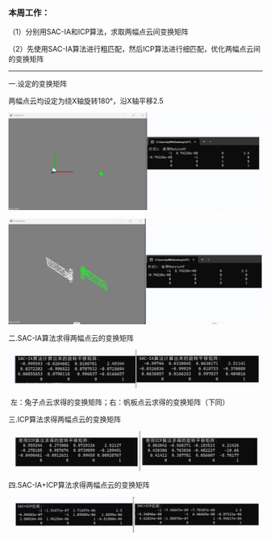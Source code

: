 ### 本周工作：

（1）分别用SAC-IA和ICP算法，求取两幅点云间变换矩阵

（2）先使用SAC-IA算法进行粗匹配，然后ICP算法进行细匹配，优化两幅点云间的变换矩阵

------

一.设定的变换矩阵

两幅点云均设定为绕X轴旋转180°，沿X轴平移2.5

![1](./images/2023.02.16/SAC/1.jpg)

![2](./images/2023.02.16/SAC/2.jpg)

二.SAC-IA算法求得两幅点云的变换矩阵

![3](./images/2023.02.16/SAC/3.jpg)

​         左：兔子点云求得的变换矩阵；右：帆板点云求得的变换矩阵（下同）

三.ICP算法求得两幅点云的变换矩阵

![1](./images/2023.02.16/ICP/1.jpg)

四.SAC-IA+ICP算法求得两幅点云的变换矩阵

![1](./images/2023.02.16/SACICP/1.jpg)